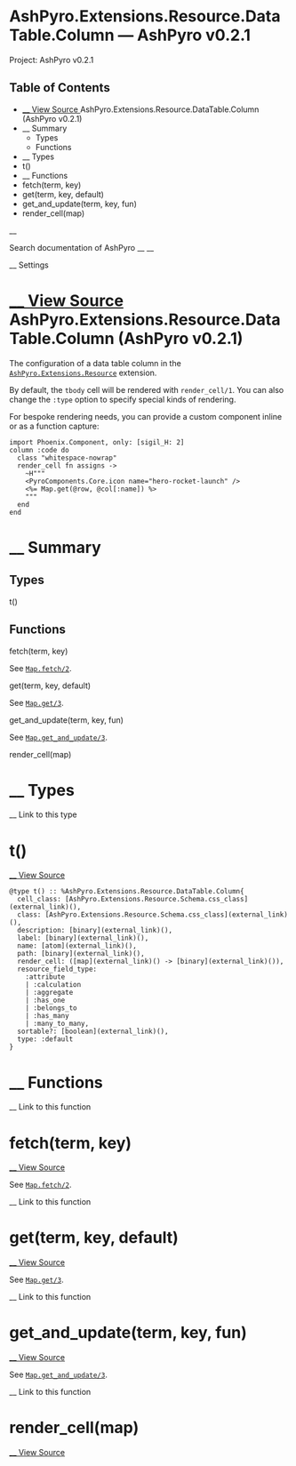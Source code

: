 # AshPyro.Extensions.Resource.DataTable.Column — AshPyro v0.2.1

Project: AshPyro v0.2.1

## Table of Contents

- [ __ View Source ](external_link) AshPyro.Extensions.Resource.DataTable.Column (AshPyro v0.2.1)
- __ Summary
  - Types
  - Functions
- __ Types
- t()
- __ Functions
- fetch(term, key)
- get(term, key, default)
- get_and_update(term, key, fun)
- render_cell(map)

__

Search documentation of AshPyro __ __

__ Settings

#  [ __ View Source ](external_link) AshPyro.Extensions.Resource.DataTable.Column (AshPyro v0.2.1)

The configuration of a data table column in the [`AshPyro.Extensions.Resource`](external_link) extension.

By default, the `tbody` cell will be rendered with `render_cell/1`. You can also change the `:type` option to specify special kinds of rendering.

For bespoke rendering needs, you can provide a custom component inline or as a function capture:
    
    
    import Phoenix.Component, only: [sigil_H: 2]
    column :code do
      class "whitespace-nowrap"
      render_cell fn assigns ->
        ~H"""
        <PyroComponents.Core.icon name="hero-rocket-launch" />
        <%= Map.get(@row, @col[:name]) %>
        """
      end
    end

#  __ Summary

##  Types

t()

##  Functions

fetch(term, key)

See [`Map.fetch/2`](external_link).

get(term, key, default)

See [`Map.get/3`](external_link).

get_and_update(term, key, fun)

See [`Map.get_and_update/3`](external_link).

render_cell(map)

#  __ Types

__ Link to this type

# t()

[ __ View Source ](external_link)
    
    
    @type t() :: %AshPyro.Extensions.Resource.DataTable.Column{
      cell_class: [AshPyro.Extensions.Resource.Schema.css_class](external_link)(),
      class: [AshPyro.Extensions.Resource.Schema.css_class](external_link)(),
      description: [binary](external_link)(),
      label: [binary](external_link)(),
      name: [atom](external_link)(),
      path: [binary](external_link)(),
      render_cell: ([map](external_link)() -> [binary](external_link)()),
      resource_field_type:
        :attribute
        | :calculation
        | :aggregate
        | :has_one
        | :belongs_to
        | :has_many
        | :many_to_many,
      sortable?: [boolean](external_link)(),
      type: :default
    }

#  __ Functions

__ Link to this function

# fetch(term, key)

[ __ View Source ](external_link)

See [`Map.fetch/2`](external_link).

__ Link to this function

# get(term, key, default)

[ __ View Source ](external_link)

See [`Map.get/3`](external_link).

__ Link to this function

# get_and_update(term, key, fun)

[ __ View Source ](external_link)

See [`Map.get_and_update/3`](external_link).

__ Link to this function

# render_cell(map)

[ __ View Source ](external_link)
